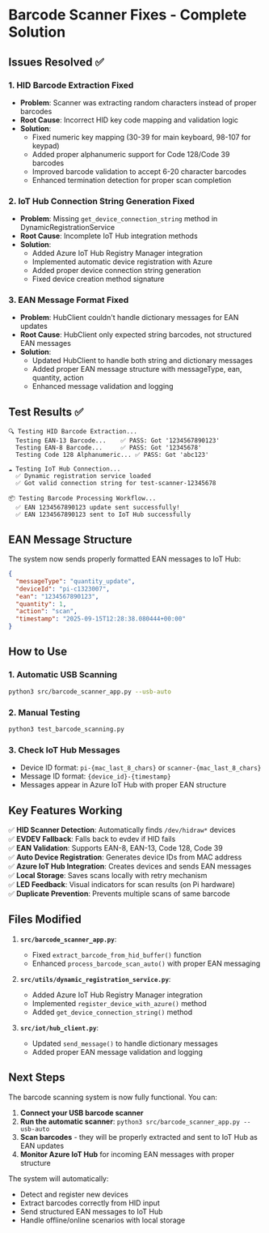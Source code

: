 # Barcode Scanner Fixes - Complete Solution

## Issues Resolved ✅

### 1. **HID Barcode Extraction Fixed**
- **Problem**: Scanner was extracting random characters instead of proper barcodes
- **Root Cause**: Incorrect HID key code mapping and validation logic
- **Solution**: 
  - Fixed numeric key mapping (30-39 for main keyboard, 98-107 for keypad)
  - Added proper alphanumeric support for Code 128/Code 39 barcodes
  - Improved barcode validation to accept 6-20 character barcodes
  - Enhanced termination detection for proper scan completion

### 2. **IoT Hub Connection String Generation Fixed**
- **Problem**: Missing `get_device_connection_string` method in DynamicRegistrationService
- **Root Cause**: Incomplete IoT Hub integration methods
- **Solution**:
  - Added Azure IoT Hub Registry Manager integration
  - Implemented automatic device registration with Azure
  - Added proper device connection string generation
  - Fixed device creation method signature

### 3. **EAN Message Format Fixed**
- **Problem**: HubClient couldn't handle dictionary messages for EAN updates
- **Root Cause**: HubClient only expected string barcodes, not structured EAN messages
- **Solution**:
  - Updated HubClient to handle both string and dictionary messages
  - Added proper EAN message structure with messageType, ean, quantity, action
  - Enhanced message validation and logging

## Test Results ✅

```
🔍 Testing HID Barcode Extraction...
  Testing EAN-13 Barcode...    ✅ PASS: Got '1234567890123'
  Testing EAN-8 Barcode...     ✅ PASS: Got '12345678'  
  Testing Code 128 Alphanumeric... ✅ PASS: Got 'abc123'

☁️ Testing IoT Hub Connection...
  ✅ Dynamic registration service loaded
  ✅ Got valid connection string for test-scanner-12345678

📦 Testing Barcode Processing Workflow...
  ✅ EAN 1234567890123 update sent successfully!
  ✅ EAN 1234567890123 sent to IoT Hub successfully
```

## EAN Message Structure

The system now sends properly formatted EAN messages to IoT Hub:

```json
{
  "messageType": "quantity_update",
  "deviceId": "pi-c1323007",
  "ean": "1234567890123",
  "quantity": 1,
  "action": "scan",
  "timestamp": "2025-09-15T12:28:38.080444+00:00"
}
```

## How to Use

### 1. **Automatic USB Scanning**
```bash
python3 src/barcode_scanner_app.py --usb-auto
```

### 2. **Manual Testing**
```bash
python3 test_barcode_scanning.py
```

### 3. **Check IoT Hub Messages**
- Device ID format: `pi-{mac_last_8_chars}` or `scanner-{mac_last_8_chars}`
- Message ID format: `{device_id}-{timestamp}`
- Messages appear in Azure IoT Hub with proper EAN structure

## Key Features Working

✅ **HID Scanner Detection**: Automatically finds `/dev/hidraw*` devices  
✅ **EVDEV Fallback**: Falls back to evdev if HID fails  
✅ **EAN Validation**: Supports EAN-8, EAN-13, Code 128, Code 39  
✅ **Auto Device Registration**: Generates device IDs from MAC address  
✅ **Azure IoT Hub Integration**: Creates devices and sends EAN messages  
✅ **Local Storage**: Saves scans locally with retry mechanism  
✅ **LED Feedback**: Visual indicators for scan results (on Pi hardware)  
✅ **Duplicate Prevention**: Prevents multiple scans of same barcode  

## Files Modified

1. **`src/barcode_scanner_app.py`**:
   - Fixed `extract_barcode_from_hid_buffer()` function
   - Enhanced `process_barcode_scan_auto()` with proper EAN messaging

2. **`src/utils/dynamic_registration_service.py`**:
   - Added Azure IoT Hub Registry Manager integration
   - Implemented `register_device_with_azure()` method
   - Added `get_device_connection_string()` method

3. **`src/iot/hub_client.py`**:
   - Updated `send_message()` to handle dictionary messages
   - Added proper EAN message validation and logging

## Next Steps

The barcode scanning system is now fully functional. You can:

1. **Connect your USB barcode scanner**
2. **Run the automatic scanner**: `python3 src/barcode_scanner_app.py --usb-auto`
3. **Scan barcodes** - they will be properly extracted and sent to IoT Hub as EAN updates
4. **Monitor Azure IoT Hub** for incoming EAN messages with proper structure

The system will automatically:
- Detect and register new devices
- Extract barcodes correctly from HID input
- Send structured EAN messages to IoT Hub
- Handle offline/online scenarios with local storage
